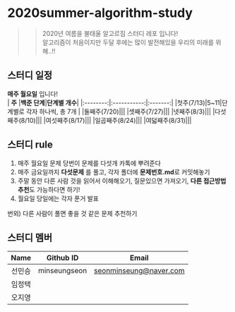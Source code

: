 # 2020summer-algorithm-study
>> 2020년 여름을 불태울 알고르짐 스터디 레포 입니다!  
>> 알고리즘이 처음이지만 두달 후에는 많이 발전해있을 우리의 미래를 위해..!!  

## 스터디 일정  
**매주 월요일** 입니다!  
| **주** |**백준 단계**|**단계별 개수**|
|:--------:|:-----------:|:-------:|
|첫주(7/13)|5~11|단계별로 각자 하나씩, 총 7개 |
|둘째주(7/20)|||
|셋째주(7/27)|||
|넷째주(8/3)|||
|다섯째주(8/10)|||
|여섯째주(8/17)|||
|일곱째주(8/24)|||
|여덟째주(8/31)|||

## 스터디 rule  
1. 매주 월요일 문제 당번이 문제를 다섯개 카톡에 뿌려준다  
2. 매주 금요일까지 **다섯문제** 를 풀고, 각자 폴더에 **문제번호.md**로 커밋해놓기  
3. 주말 동안 다른 사람 것을 읽어서 이해해오기, 질문있으면 가져오기, **다른 접근방법 추천**도 가능하다면 하기!  
4. 월요일 당일에는 각자 푼거 발표  
  
번외) 다른 사람이 풀면 좋을 것 같은 문제 추천하기  
  
  
## 스터디 멤버  
| **Name** |**Github ID**|**Email**|
|:--------:|:-----------:|:-------:|
|선민승|minseungseon|seonminseung@naver.com|
|임정택|||
|오지영|||
